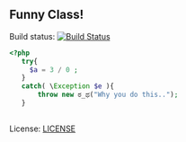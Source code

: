 ## Funny Class! 
Build status:
[![Build Status](https://travis-ci.org/efik/cryex.svg?branch=master)](https://travis-ci.org/efik/cryex)

```php
<?php
   try{
     $a = 3 / 0 ;
   }
   catch( \Exception $e ){
       throw new ಠ_ಥ("Why you do this..");
   }
  
```

License: [LICENSE](https://github.com/efik/cryex/blob/master/LICENSE)
